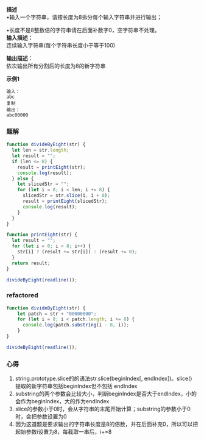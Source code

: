 **描述**  
•输入一个字符串，请按长度为8拆分每个输入字符串并进行输出；

•长度不是8整数倍的字符串请在后面补数字0，空字符串不处理。<br>
**输入描述：**  
连续输入字符串(每个字符串长度小于等于100)

**输出描述：**  
依次输出所有分割后的长度为8的新字符串

**示例1**  
```
输入：
abc
复制
输出：
abc00000
```

### 题解
```js
function divideByEight(str) {
  let len = str.length;
  let result = "";
  if (len <= 8) {
    result = printEight(str);
    console.log(result);
  } else {
    let slicedStr = "";
    for (let i = 0; i < len; i += 8) {
      slicedStr = str.slice(i, i + 8);
      result = printEight(slicedStr);
      console.log(result);
    }
  }
}

function printEight(str) {
  let result = "";
  for (let i = 0; i < 8; i++) {
    str[i] ? (result += str[i]) : (result += 0);
  }
  return result;
}

divideByEight(readline());

```

### refactored
```js
function divideByEight(str) {
    let patch = str + "00000000";
    for (let i = 8; i < patch.length; i += 8) {
      console.log(patch.substring(i - 8, i));
    }
}

divideByEight(readline());
```

### 心得
1. string.prototype.slice的的语法str.slice(beginIndex[, endIndex])。slice() 提取的新字符串包括beginIndex但不包括 endIndex
2. substring的两个参数会比较大小，判断beginIndex是否大于endIndex，小的会作为beginIndex，大的作为endIndex
3. slice的参数小于0时，会从字符串的末尾开始计算；substring的参数小于0时，会把参数设置为0
4. 因为这道题是要求输出的字符串长度是8的倍数，并在后面补充0，所以可以把起始参数i设置为8，每截取一串后，i+=8
